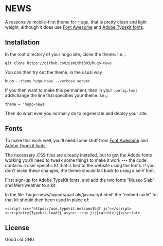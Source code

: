 # NEWS

A responsive mobile-first theme for [Hugo](https://gohugo.io/), that is pretty clean and light weight, although it does use [Font Awesome](http://fontawesome.io/) and [Adobe Typekit fonts](https://typekit.com/foundries/adobe).


## Installation

In the root directory of your hugo site, clone the theme. I.e.,:

    git clone https://github.com/psmith1303/hugo-news

You can then try out the theme, in the usual way

	hugo --theme hugo-news --verbose server
	
If you then want to make this permanent, then in your `config.toml` add/change the line that specifies your theme. I.e.,:

	theme = "hugo-news

Then do what ever you normally do to regenerate and deploy your site.

## Fonts

To make this work well, you'll need some stuff from [Font Awesome](http://fontawesome.io/) and [Adobe Typekit fonts](https://typekit.com/foundries/adobe).

The necessary .CSS files are already installed, but to get the Adobe fonts working you'll need to tweak some things to make it work --- the code contains a user specific ID that is tied to the website using the fonts. If you don't make these changes, the theme should fall back to using a serif font.

First sign-up for Adobe TypeKit fonts, and add the two fonts "Museo Slab" and Merriweather to a kit. 

In the file `hugo-news/layouts/partials/javascript.html' the "embed code" for that kit should then been used in place of:

    <script src="https://use.typekit.net/unx3bdf.js"></script>
    <script>try{Typekit.load({ async: true });}catch(e){}</script>



## License

Good old GNU
